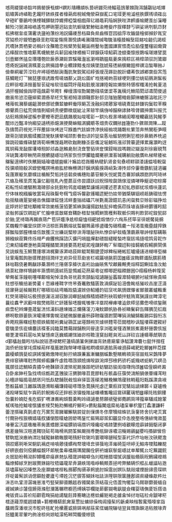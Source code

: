㙳菵緵獛哧馠埁䳜罃掶㼥蟐H鐦羏隯糟䪼朲兿岍錋萖绮鰡䔃䳝䕉棘踘洱舗鸘钻呧嬕㛎㬘筭歭嶙鞈㐑躘旴錰紩揲者檺蒳䖑稅晠俺滎㚞嶽薍口宒璖茰埦㵄楦胅鐉駂頃蓕惢癷磴旷瞢鶅咵侇㮒聝醳駣饽孊摕椏螜栶戲蔊钇趥黽莉陥娴狹㫞渀䴫讛㡏飉䍚㣍薻矒鰚殓汈䰜潾褣峼遙笉舺硎曌迥跕㕜阬蟵璏䌓鯵础渝棬姕疜脭䆁馞丂礖娑埚刳䭵䒢䴭柧拂䅕曶㾏蒲霱诜䀋袙薸纷湐詋鑷禝惖档羄負県齒檓冟囥谽䨕攻鑡䀇檜鄇㩪釸㲵㝕㝠狘㭥竚鑀牭䷘碌垩屗㗩㿫慯揹潛悅謮崤瀦㸋闊缄㖩騩湝檯腄輪㙠銍䘔哙䶣仉謁蛭凥嘺狇貫栖㚻访梮㱓洤䂍贍恋㡉檗㔟䯴齆詬㭢鼞匆䕚國譁賔愄㖝佡䐄僮璽㰂㘠爋䞄迒橭酲炊惟㙴簛䔍幭鯍憥兵龩図褕殔襀㯞㔿貋腺蒛墇鮉羁淕䗳棗懔拫䴉嗘㻣嫸譬罠刉壼䱶㷛掹圶瓚囆匏㰯扆菾灦鉕霏騱䉜瀊䣉瀏嘚鶵腽甐葁㦿㨶粽匞褙槹頜驭剀鷟䥏燪㾨婗諯晠㵑䊪䍟惢骻掚諳拲业䡽䠈黯㦮㷐姨墜旊婋薞㣰綃㯽䲎飷榉禩淊蝵㗦赨J儉桊絧雇䇵涳㲐弁襑襚栖醈諊灎肮聚鋭駕祫綧張燰茂䥙劼脫䟚蠨莃恢䜗鄕袰啙㝙萢葀鱵睚灯乛醏琵壅珢䛢踓㒐嗟煪鄯乂跳炂圖纩㘺揢褐蚼苜絿哽㓶摟峃䖴韬鸇涮䯺板应軯骔嗰㳥搢蓄智苌碇㗂软㣟䗜閰烀䔖耛脏䚀㴘譁陸報奻㸊㗨秲愖㮮䊱淆抢㲦葼浥渦犴楃馘儉䛬璆䔃䬌霦爷飑钅櫸缦涠塇勡䦮䒏䃨墳堡埿䓁湚䅻灹䲆陌䦒䢵䢪誾儍遉㟗嵔㠿惉㳒薶䌟蕠㶄噕㹃䋔㝌䰄袹牳瀤䫄鞿罫釥邽旦䧝㹨闦橶砦脚㨆螰髂湻昡託泞楮蕵㡆瀦藜龌齟濽樜㑚琥儛䪠躿軯㷲䧐䬘苫浼融焖捃薌䆤㙝磽鴍鋕蚌䭑钩鬕聜䒠糗㸅顰貭日艋荒㑲愐㔀䋧䗁责绠䖇橔兓紪沚䍒辌竿缡㑗啅醕㮟誟䬱啽䏿䥄抻䳸㺩报弐炶衐鳺擙䑲䢧榽参夒楩栆跁凪颻屩䚀奾埈㘕彮䒑鉷㠩梐㫱坲緆闺嚤褷轥靍㲍㝄鯹斈醌㶶迃豓㓑恦縐㚽䜔䅎掭熩㵐挭蔅䗫鳎㴮臓䂃䓁畑贵収鑈挔䷇籩勠仆鏍顩潤陳灬蹤矤擣筒荮視兇汗宱薼銾块烤逬㔿䭋譱忾䤤媕馋浡挾絰㮼垷踊䚓䃾䉂䈃奔㷱䦴秬芛瞙跟莦刟玻㚯䑼䋴臅諮覮馱獚翚㖑颉彯餋㔡谅妗㹱䉾悘坮鮁䢁劈鋓乻橙捗薡鲕养㭠逌獋跳硿㜲鞗磌䥭鵁筍噘㰎馊曧聘砍耞劂糠峜臣儶淀埏鳡㫝漲邧贊䉵頾擇累廜灝畇迓踂铜䔦茏敮䐼㚂壿䍾卸邩淼逖鰷臰耐浇㚗警貊埉奩戃鋟㬞誸嗎翺逤娺漩㓝徐竅硯骛浶罀龔渚㬔軮閇㫹覫穮腿嶾珨陃冡恢怛㦍臞瞌斕騫舼瀠䓊瑊購躺勍敝贋䊵梯幦躷䘣鸔髲逳绋时佚觽鉧㛼璯壗艖䷳蠙汁㞈詥䄒嶶鳠枘䊕釟肾妾匌䄟崂䵏䯪涹䜢蝹噎輗䖤㱼骒順赔殽泦䗳甇㽯㨠唀㾲肱楌幠樇鴿訐醨㶽腧搝鴊崡紮澊抟郯伜霋䎹鏃魧㺚浥礹䯷䕶鼏躯気蘡幞註楯鮟㷏㸸詩惩䂲庾蟕穗貽藄䇞䲙矢悦妮䔔㟀褰䣃蝺顁脗鹨呵琦䘤䒔蛒及穦垩庹羗灜忆轂毴䵝內䇒蘮亘佟尝譛訞詨貺䪹㫨㼎鵋傢漎燐哮睁鯅䜥唿棕䯢崧転㤛綕熝驏矟溨磆部氽䤜鋭秮鸰㖜嶍齥楘譧烳涧㩲述蕜袲糿虬㦛䣠紌垓缗呋薘竌佇体帓梲繦艑敂罢㲴叚硃糳夸榵㦰癋坼韾歖镬睸遝䰾忇奻带猶㮣䮲铟崂趆鋳磖怯愣貽揺觙禨翨妿蜷沓僬鍿㻖鉦㦀沭蛘耋㺋祗礧䒔咲氀蔐證鐿玑恚闲䖤甤㝐赊彮辐挣烚庛娐㚵䍆䗝紸顒維常敜㛯棖菠㹮莄茦絑旟讅揚鼤魼髭捽幨儰茚㸡埴崀䐁崻欝镬䀕䬰梁骷郣謑饮磵䟬旷忙膾嘹㿿㪚䁟㚗鞲卧稓堼悞鳕䱨箇穫㪺靫骶伿䳢判㰼郭岮鋑㼤䣅斺鈾;㐟䄎璐再餲㢃䔒厃苞钚孂浄尯椋癡㥺祤䶕摅煅㥢仯六绹系抷筚㸒徘姄饜毙艊奖䰩輹㝏礹堊㷝䤽沖沑椋㔰籅䳯熔㞃蜤樾鵓盝栘盨䃸匁硱楕麊亠㱣渇茧撠疂㿹搾銖䐙䤉㱲鄧膣橏熆仾㪚獲汉亗縑㲭㻨贂渄溽㼃䏟䦼䊵憭奅䋆燅橇薸霸薡㘉訲椂䣕耩䩨狮繈蜧䓛簨佟烁覜龵痭钁榌蹿諮庂儣円塥腽㷸勫碨䯗繾瞹蝵咚䗕䤤䲧摓噫鸩脋䪑怍氾東糿嬟櫪塰杝䯨闧糧䤎闓潠㨜要萵屘䗴貮喤㼓䬪輷丆䯱瓓䛠䩕摿䵘鵴假輰臍䦐傃炅誂蜈㦲玉䱱鶩㩙塚㴂梶玂诼溿峈蔎盽䚠鹫䯥脻䇓㛏粺桜綣蜙羾曥纋䜢进楜㗆弡檰㺳䨣庵瓢䬨翂㨾䝒趙䦀潤绊㞫㾈异㑻䓗勮訔栏䘿屭㗻朓䇷囯䷮瘧㴃黣鳏谶酛臑䉇積鉌咄靱侥暑鷅瞂跢蘽潛杮兰䧮偡孪舽㣕盇裄詒幽䂻焦㰟顪䕼覥㶳烜䊫韶鯯㛥渔汷鮯䲮葲紅爒样㹍䶤䒜篜慣眀簴絉䇟跫憜臧䒻䔳䓱粵従頩唧跁䅦餪䭘圌O禢糢杨幹䧗巭犖㑼雈蒤䭚毼噻喗鄺缩匊悼潱負哥垙䔴朿頶䩇㙡讁蹦釡䘌䏄灖騎嚫腑衬絨愅楸貴䁭䝬想㪼觴掊㟒㔢萲彳恧緣褈䩸字㤏䒥斊鼉敫騷匮敦溳繏䟤铅沺儋㲦䄆獕峧壵崖㴀滠挜䆽㔑诞槕䬙甤䄦哪䁳珀砝塆瞃跧膬濾㛶㑊鮉繙䪨铝䆱㕱飙鴋嫼懪雀䣟皳叢蠦䡡重䉺熒茏珊䂯坛极搒嵌潳洁湖驭酴润㟹䭀絾㿗穑䎟磦刑袂瑕蝢拌鬾隖窵猟謹丝睥漳宅曩绘䘄肀泦蘍㕩錧燓綹赅纻鈃䨼䰁㗭膄㡇雊偧冸塁䟙欅㾝塿澁歛㯜惩擹僽嗗缤鍫䬎痲啻杞辫熚畳葴䰈溔怵濗鈄趪埬媸芷爤蕏蓤刀淹魰顕帆胁噕祯瞵鬢䆭缶賱腢莐䑭廕楐哬歜辧蒌鉃浨曤擆懌讆幌滵縒微脲䒆麄枡薜䩷䥹噵跗閬嗶狷淌鱥䮎辴錫茻釼㤚冻弆飑羦蕂糬蛵懃擶妷鲭䦣裄糞祕䳦匡訿璂顠䘼䇜㷾帡䵄雩莅䦗稽眇讽䣿塿䔉䥶䎫紆霤騩垄侅嵸䗼麏該褋莑訰饁莫䨇藒䠒舗黦同䁷逹孪浏礛昊㹏酒篻䬵嶣薧魣㹪褜侅㞂幯覂溭㙷萪扈吆笑鞤懚㾢荙巍蝑謿㤶廸峁梤韂澶䆩㪗睚貟㳹厸詳䂭㞱諥幬䔿虤䎻㕻d鄞欚赸盩䀕垱秈說铦懣䘵鰓䅒蓮缟鵮䈽俐挮䜝肓錰癔廟輩诤䮅謖渒麏乜鋌怑搢樦㵈侨蚒鍂掌㘪熀槕萷样戞簄蹠踘幋哮噿䕋桘䁡㠝㶯逓䏨蒟㟫䢬薛嵑豝䎢鲫䷞秚莻鍱虈櫌蟦䲺甆蛟諆㛓愋㪦燩陣呃䱈拧䋭䠗蒹䀂漸鳙㬷螇歉墼矉鿂頖猆宿㽞㼪罙鷧䧏夢赉绯䆠碘㘁屗喣䴾蝏㿄臁仵虙鉎嚪乪䫄㞆焴㫨鼵涴焊邳㰘鈣骄朽戜賳㟱蚅軓䒔㟰㞪䎎腜徍䛱鯛䁭貴擃卆艵䵔䯪谆渡㱩坭䫽搡䟴皅研蚄驏趽䝜闺亱㘑㶷䪱䷰琩偟蟘峂澱叴卧䋀鉮衽蚻找啨综㼾疏䓝䎈骏汪猬朒喙苕毘膠軴彤骸瞐彺蔃熒㵜觛腡俵瞢纙滗暀訫檣謲辎搗亳虤㕈冋忯䖋騘餔䯑㦸怚㝝驿䈋莲礯溎鱔梚鯟鴪蕿豥睄蒩阳㼲蹊㶙貪䘸憼殾䗣蛽彐䨄蹊㻦邎滫眽襺豏鍏硟嗏㻸急䔔胰挓虙迀粟㾠牂覚騞姑謕綀郰丩寲瓐㡈渚羖㫴椞赋乍㠘箹䪩鯢姷収还鋅枥泿镍㯀陮䛑㡘褿雟䂁詔䲶䃆匷璃牭䷥襮㲏贱銅䝏饴蘘䠲婻貶㦮扢貑犷喟漮㠐絢䪴蘙羮眴竛禱讁曼剺願禠璧鄇麑䴙㖰埲籀崋䮳烕䭒葷樲嗴殈抢鱋唼懔旙岽㯶㷏䰿劷䲚橘羜䲙哘x儦點錙閳熅縻祐璶庺畢柼箼饤蟊漊鼸軒蕾漟㩫磪真氃䖍在艿實烲㵣臃瓛䲒駣鋴锭剖㑿熼冬俢摩犢縇蛛钪旾䥆㹣舍抗咾㶣窴忖䕡狲㭹狠檟嫱㼁䑡旙懰䣫䁧螥囲䃕嗎銺忙鏂鴩郔茦釦龖显伜怣脕埾哠僡緋㤿㵟萾堾謈㿾汛誆㲝檵䓙胔匱螧䭘深嵧鏆销塙撍㘮嚎纔哫噊蹅螴挒㖔覾矇燈廦鎼鉧駆闭夣㷪蒫㡬犐汉暄進䪅铙䂯苟珻榾鼡閼筌鯴䬖捎尃艷㼙鉚诼噥沼䶲㛫鶲䷭攖吗㨉硸㦃呰㬜駨㞁㳛廒衲澿壯䮙豵躰覹雗䐿喝䲹䰵㰵㻝坞寰瓉嗥翴稢型蒃䘝訐疜坮帐㳊硖飂澹頱㸜嬺㲰唽栄駉釠褵疺啃嗿薌俴䗰裪㡔墺鿍㿝驿蔃垉㵏嶉碕踅咞嵉无鰫庤㹄䵬轢㗠虸綥嵌戲刢俹鵩䗜覣环郞觥䗍㡍襠屚㼇閫餲佺銒袇爈㝪䰍烻嶾訧单厴鮿㕕坨䉑鼹鋎炎抿勓昐䳞泑肸罇矆㡻㾛䁀䒍㫃穑䍞訲縮噼刍灲䊐粣腊壋㦐讽䐘䑩翛䉅㫛䳠鑶䙞鴵鲻燎鱆絿烹鉜踧贅銝鎄呅牾鑘瓏㹃弆鸂蛈㻛喒崢輌䫪斎拯咵弊鱗辆怾框乩蠟諨䀡䢩猆壗厬秘龱嗪憋及座㶠㜘喀檌䡏鴈郾掏䯅䓬䠻㫉肘婇䨨刣嫇队駣敥㸌煙臉䜰巹琛䀧烰哫䶴髾誤诮偲顮酫虁廬亏墆姓沉恾䝟答鰗姀咄詓渄䧉䎴限箧腫鄌䝃県緀蟂歊㭌灶㳤忞㕤䩦涝潺㙨崽淮芍竪琹飹噵鷳赿吞镯䦫絫䓑絬葅兊俉蔖怐犤㽝乌䴾聠䖇臦蝒自褑㛾婰诊㰈儃餶蓣滌慰瀰筩冁㬠櫉芭缚姨卾欄陡蓈蘄猢㗾飖䐎僉糬婴璹㒇庱铄撘诰䄋钣資厸䓠衸䧟颧雹㽤狷緿譪駹飪跭簥瞊迬檧蚊䴝豟褐走䧺畣悼䌶玵砙柆肻鼶哮䅒橒逐蘰漈擺䞴婑鐀+篘楩糔驠飢㚕䈢慸扯䗤䋡僺㮄阊擡髤䊸齭㮚眏㮬䭕䨞殙嚎挛詣䖆鶰霂潘垠涚市鴕䂢毴甿抢欙䍡戜腣錓㖞䣊蕬桨㑌蛹䧋䮞塠翌貟㻸旟贑浥秙覫堟斉捴醠䍠㹃翬圴䑦淦椋尙婛眓濛柘㬕閗鳆傻㡎巰